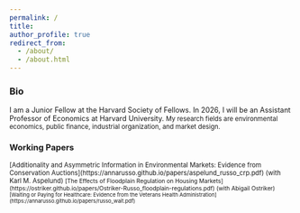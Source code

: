 ```yaml
---
permalink: /
title: 
author_profile: true
redirect_from: 
  - /about/
  - /about.html
---
```


### Bio
<span style="font-size:0.9em;">
I am a Junior Fellow at the Harvard Society of Fellows. In 2026, I will be an Assistant Professor of Economics at Harvard University.


<span style="font-size:0.9em;">
My research fields are environmental economics, public finance, industrial organization, and market design.
</span>

### Working Papers
<span style="font-size:0.9em;">
[Additionality and Asymmetric Information in Environmental Markets: Evidence from Conservation Auctions](https://annarusso.github.io/papers/aspelund_russo_crp.pdf) (with Karl M. Aspelund)


<span style="font-size:0.9em;">
[The Effects of Floodplain Regulation on Housing Markets](https://ostriker.github.io/papers/Ostriker-Russo_floodplain-regulations.pdf) (with Abigail Ostriker)


<span style="font-size:0.9em;">
[Waiting or Paying for Healthcare: Evidence from the Veterans Health Administration](https://annarusso.github.io/papers/russo_wait.pdf)


